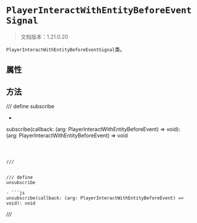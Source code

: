 # `PlayerInteractWithEntityBeforeEventSignal`

> 文档版本：1.21.0.20

`PlayerInteractWithEntityBeforeEventSignal`类。

## 属性

## 方法

/// define
subscribe

- ```js
subscribe(callback: (arg: PlayerInteractWithEntityBeforeEvent) => void): (arg: PlayerInteractWithEntityBeforeEvent) => void
```



///


/// define
unsubscribe

- ```js
unsubscribe(callback: (arg: PlayerInteractWithEntityBeforeEvent) => void): void
```



///

